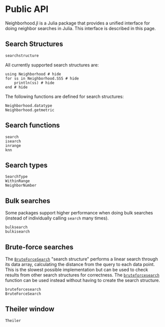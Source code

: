 # Public API
Neighborhood.jl is a Julia package that provides a unified interface for doing neighbor searches in Julia.
This interface is described in this page.

## Search Structures
```@docs
searchstructure
```

All currently supported search structures are:
```@example sss
using Neighborhood # hide
for ss in Neighborhood.SSS # hide
    println(ss) # hide
end # hide
```

The following functions are defined for search structures:
```@docs
Neighborhood.datatype
Neighborhood.getmetric
```

## Search functions
```@docs
search
isearch
inrange
knn
```

## Search types
```@docs
SearchType
WithinRange
NeighborNumber
```

## Bulk searches
Some packages support higher performance when doing bulk searches (instead of individually calling `search` many times).
```@docs
bulksearch
bulkisearch
```

## Brute-force searches

The [`BruteForceSearch`](@ref) "search structure" performs a linear search
through its data array, calculating the distance from the query to each data
point. This is the slowest possible implementation but can be used to check
results from other search structures for correctness. The
[`bruteforcesearch`](@ref) function can be used instead without having to create
the search structure.

```@docs
bruteforcesearch
BruteForceSearch
```

## Theiler window
```@docs
Theiler
```
